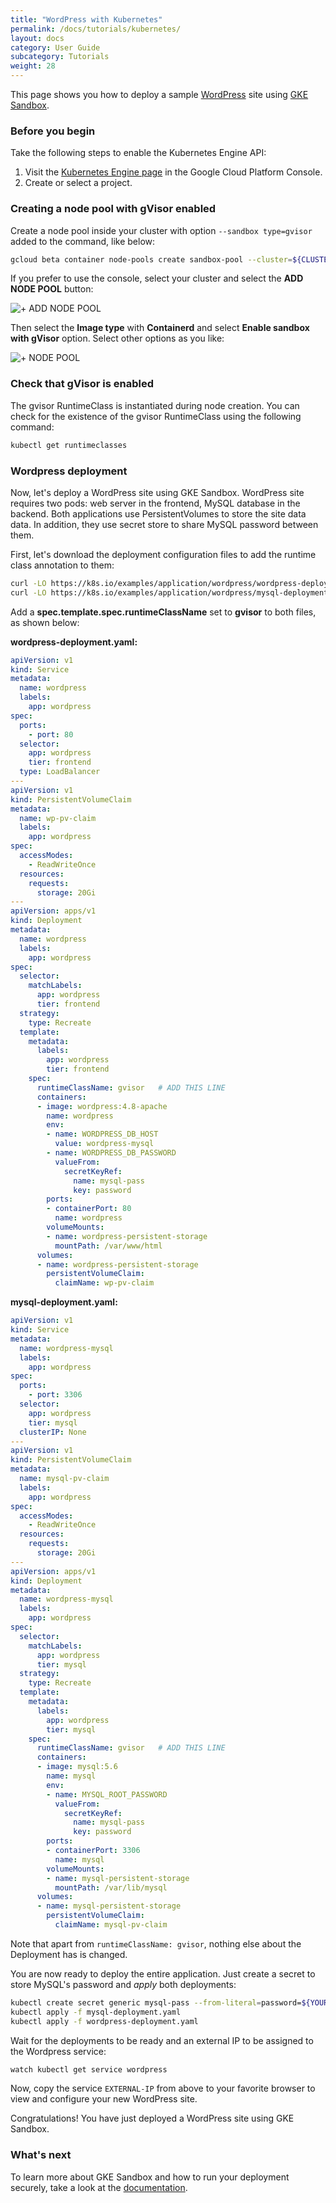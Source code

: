 ```yaml
---
title: "WordPress with Kubernetes"
permalink: /docs/tutorials/kubernetes/
layout: docs
category: User Guide
subcategory: Tutorials
weight: 28
---
```


This page shows you how to deploy a sample [WordPress][wordpress] site using
[GKE Sandbox][gke-sandbox].

### Before you begin

Take the following steps to enable the Kubernetes Engine API:

1. Visit the [Kubernetes Engine page][project-selector] in the Google Cloud
   Platform Console.
1. Create or select a project.

### Creating a node pool with gVisor enabled

Create a node pool inside your cluster with option `--sandbox type=gvisor` added
to the command, like below:

```bash
gcloud beta container node-pools create sandbox-pool --cluster=${CLUSTER_NAME} --image-type=cos_containerd --sandbox type=gvisor
```

If you prefer to use the console, select your cluster and select the **ADD NODE
POOL** button:

![+ ADD NODE POOL](/docs/tutorials/node-pool-button.png)

Then select the **Image type** with **Containerd** and select **Enable sandbox
with gVisor** option. Select other options as you like:

![+ NODE POOL](/docs/tutorials/add-node-pool.png)

### Check that gVisor is enabled

The gvisor RuntimeClass is instantiated during node creation. You can check for
the existence of the gvisor RuntimeClass using the following command:

```bash
kubectl get runtimeclasses
```

### Wordpress deployment

Now, let's deploy a WordPress site using GKE Sandbox. WordPress site requires
two pods: web server in the frontend, MySQL database in the backend. Both
applications use PersistentVolumes to store the site data data. 
In addition, they use secret store to share MySQL password between them.

First, let's download the deployment configuration files to add the runtime
class annotation to them:

```bash
curl -LO https://k8s.io/examples/application/wordpress/wordpress-deployment.yaml
curl -LO https://k8s.io/examples/application/wordpress/mysql-deployment.yaml
```

Add a **spec.template.spec.runtimeClassName** set to **gvisor** to both files,
as shown below:

**wordpress-deployment.yaml:**
```yaml
apiVersion: v1
kind: Service
metadata:
  name: wordpress
  labels:
    app: wordpress
spec:
  ports:
    - port: 80
  selector:
    app: wordpress
    tier: frontend
  type: LoadBalancer
---
apiVersion: v1
kind: PersistentVolumeClaim
metadata:
  name: wp-pv-claim
  labels:
    app: wordpress
spec:
  accessModes:
    - ReadWriteOnce
  resources:
    requests:
      storage: 20Gi
---
apiVersion: apps/v1
kind: Deployment
metadata:
  name: wordpress
  labels:
    app: wordpress
spec:
  selector:
    matchLabels:
      app: wordpress
      tier: frontend
  strategy:
    type: Recreate
  template:
    metadata:
      labels:
        app: wordpress
        tier: frontend
    spec:
      runtimeClassName: gvisor   # ADD THIS LINE
      containers:
      - image: wordpress:4.8-apache
        name: wordpress
        env:
        - name: WORDPRESS_DB_HOST
          value: wordpress-mysql
        - name: WORDPRESS_DB_PASSWORD
          valueFrom:
            secretKeyRef:
              name: mysql-pass
              key: password
        ports:
        - containerPort: 80
          name: wordpress
        volumeMounts:
        - name: wordpress-persistent-storage
          mountPath: /var/www/html
      volumes:
      - name: wordpress-persistent-storage
        persistentVolumeClaim:
          claimName: wp-pv-claim
```

**mysql-deployment.yaml:**
```yaml
apiVersion: v1
kind: Service
metadata:
  name: wordpress-mysql
  labels:
    app: wordpress
spec:
  ports:
    - port: 3306
  selector:
    app: wordpress
    tier: mysql
  clusterIP: None
---
apiVersion: v1
kind: PersistentVolumeClaim
metadata:
  name: mysql-pv-claim
  labels:
    app: wordpress
spec:
  accessModes:
    - ReadWriteOnce
  resources:
    requests:
      storage: 20Gi
---
apiVersion: apps/v1
kind: Deployment
metadata:
  name: wordpress-mysql
  labels:
    app: wordpress
spec:
  selector:
    matchLabels:
      app: wordpress
      tier: mysql
  strategy:
    type: Recreate
  template:
    metadata:
      labels:
        app: wordpress
        tier: mysql
    spec:
      runtimeClassName: gvisor   # ADD THIS LINE
      containers:
      - image: mysql:5.6
        name: mysql
        env:
        - name: MYSQL_ROOT_PASSWORD
          valueFrom:
            secretKeyRef:
              name: mysql-pass
              key: password
        ports:
        - containerPort: 3306
          name: mysql
        volumeMounts:
        - name: mysql-persistent-storage
          mountPath: /var/lib/mysql
      volumes:
      - name: mysql-persistent-storage
        persistentVolumeClaim:
          claimName: mysql-pv-claim
```

Note that apart from `runtimeClassName: gvisor`, nothing else about the 
Deployment has is changed. 

You are now ready to deploy the entire application. Just create a secret to
store MySQL's password and *apply* both deployments:

```bash
kubectl create secret generic mysql-pass --from-literal=password=${YOUR_SECRET_PASSWORD_HERE?}
kubectl apply -f mysql-deployment.yaml
kubectl apply -f wordpress-deployment.yaml
```

Wait for the deployments to be ready and an external IP to be assigned to the
Wordpress service:

```bash
watch kubectl get service wordpress
```

Now, copy the service `EXTERNAL-IP` from above to your favorite browser to view
and configure your new WordPress site.

Congratulations! You have just deployed a WordPress site using GKE Sandbox.

### What's next

To learn more about GKE Sandbox and how to run your deployment securely, take
a look at the [documentation][gke-sandbox-docs].

[gke-sandbox-docs]: https://cloud.google.com/kubernetes-engine/docs/how-to/sandbox-pods
[gke-sandbox]: https://cloud.google.com/kubernetes-engine/sandbox/
[project-selector]: https://console.cloud.google.com/projectselector/kubernetes
[wordpress]: https://wordpress.com/
